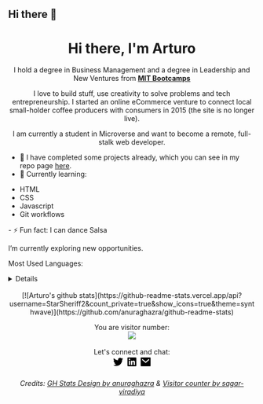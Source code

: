 ## Hi there 👋

<h1 align="center">Hi there, I'm Arturo</h1>

<div align="center">I hold a degree in Business Management and a degree in Leadership and New Ventures from <strong><a href="https://bootcamps.mit.edu/">MIT Bootcamps</a></strong>

I love to build stuff, use creativity to solve problems and tech entrepreneurship. I started an online eCommerce venture to connect local small-holder coffee producers with consumers in 2015 (the site is no longer live).

I am currently a student in Microverse and want to become a remote, full-stalk web developer.</div>

- 🔭 I have completed some projects already, which you can see in my repo page [here](https://github.com/StarSheriff2?tab=repositories).
- 🌱 Currently learning:
<ul>
  <li>HTML</li>
  <li>CSS</li>
  <li>Javascript</li>
  <li>Git workflows</li>
 </ul>
- ⚡ Fun fact: I can dance Salsa

I’m currently exploring new opportunities.

Most Used Languages: 
<details>
[![Top Langs](https://github-readme-stats.vercel.app/api/top-langs/?username=StarSheriff2&layout=compact)](https://github.com/anuraghazra/github-readme-stats)
</details>

<br>

<center>[![Arturo's github stats](https://github-readme-stats.vercel.app/api?username=StarSheriff2&count_private=true&show_icons=true&theme=synthwave)](https://github.com/anuraghazra/github-readme-stats)

<br>

<p align="center"> 
  You are visitor number: <br>
  <img src="https://profile-counter.glitch.me/StarSheriff2/count.svg" />
</p>

<div align="center">Let's connect and chat:<br>
  <a href="https://twitter.com/Turo_83"><img src="images/twitter-fill.png"></a>&nbsp;<a href="https://www.linkedin.com/in/carlosalvarezveroy/"><img src="images/linkedin-box-fill.png"></a>&nbsp;<a href="mailto:<nowiki>arturo.coder2020@gmail.com?subject="Hi"><img src="images/mail-fill.png"></a></div>

###### Credits: [GH Stats Design by anuraghazra](https://github.com/anuraghazra) & [Visitor counter by sagar-viradiya](https://github.com/sagar-viradiya)
